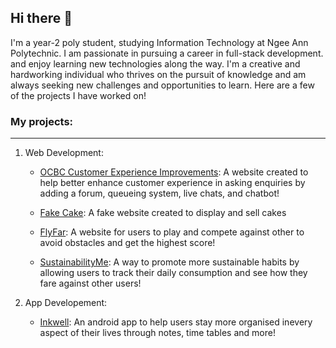 ## Hi there 👋

I'm a year-2 poly student, studying Information Technology at Ngee Ann Polytechnic. I am passionate in pursuing a career in full-stack development. and enjoy learning new technologies along the way. I'm a creative and hardworking individual who thrives on the pursuit of knowledge and am always seeking new challenges and opportunities to learn. Here are a few of the projects I have worked on! 

### My projects:
***
1.  Web Development:
   
    - [OCBC Customer Experience Improvements](https://github.com/kohct1/FSDP-Assignment): A website created to help better enhance customer experience in asking enquiries by adding a forum, queueing system, live chats, and chatbot!

    - [Fake Cake](https://github.com/sudarsanamrithika/FED_S10257149_SudarsanamRithika_Assg1_Github): A fake website created to display and sell cakes
          
    - [FlyFar](https://github.com/sudarsanamrithika/Asgn2_FED): A website for users to play and compete against other to avoid obstacles and get the highest score!
          
    - [SustainabilityMe](https://github.com/mellamadrama/BED_Assignment_2024): A way to promote more sustainable habits by allowing users to track their daily consumption and see how they fare against other users!



2.  App Developement:

    - [Inkwell](https://github.com/FakeQwek/MAD24_P03_Team1): An android app to help users stay more organised inevery aspect of their lives through notes, time tables and more!





